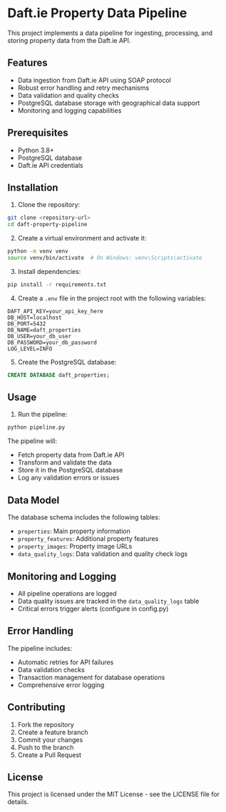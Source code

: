 # Daft.ie Property Data Pipeline

This project implements a data pipeline for ingesting, processing, and storing property data from the Daft.ie API.

## Features

- Data ingestion from Daft.ie API using SOAP protocol
- Robust error handling and retry mechanisms
- Data validation and quality checks
- PostgreSQL database storage with geographical data support
- Monitoring and logging capabilities

## Prerequisites

- Python 3.8+
- PostgreSQL database
- Daft.ie API credentials

## Installation

1. Clone the repository:
```bash
git clone <repository-url>
cd daft-property-pipeline
```

2. Create a virtual environment and activate it:
```bash
python -m venv venv
source venv/bin/activate  # On Windows: venv\Scripts\activate
```

3. Install dependencies:
```bash
pip install -r requirements.txt
```

4. Create a `.env` file in the project root with the following variables:
```
DAFT_API_KEY=your_api_key_here
DB_HOST=localhost
DB_PORT=5432
DB_NAME=daft_properties
DB_USER=your_db_user
DB_PASSWORD=your_db_password
LOG_LEVEL=INFO
```

5. Create the PostgreSQL database:
```sql
CREATE DATABASE daft_properties;
```

## Usage

1. Run the pipeline:
```bash
python pipeline.py
```

The pipeline will:
- Fetch property data from Daft.ie API
- Transform and validate the data
- Store it in the PostgreSQL database
- Log any validation errors or issues

## Data Model

The database schema includes the following tables:

- `properties`: Main property information
- `property_features`: Additional property features
- `property_images`: Property image URLs
- `data_quality_logs`: Data validation and quality check logs

## Monitoring and Logging

- All pipeline operations are logged
- Data quality issues are tracked in the `data_quality_logs` table
- Critical errors trigger alerts (configure in config.py)

## Error Handling

The pipeline includes:
- Automatic retries for API failures
- Data validation checks
- Transaction management for database operations
- Comprehensive error logging

## Contributing

1. Fork the repository
2. Create a feature branch
3. Commit your changes
4. Push to the branch
5. Create a Pull Request

## License

This project is licensed under the MIT License - see the LICENSE file for details. 